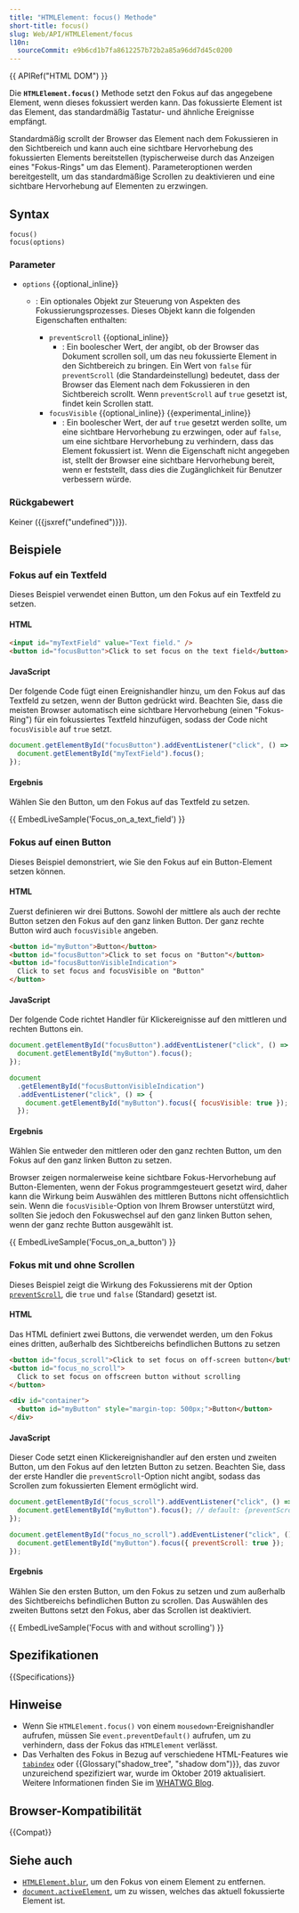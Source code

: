 ```yaml
---
title: "HTMLElement: focus() Methode"
short-title: focus()
slug: Web/API/HTMLElement/focus
l10n:
  sourceCommit: e9b6cd1b7fa8612257b72b2a85a96dd7d45c0200
---
```


{{ APIRef("HTML DOM") }}

Die **`HTMLElement.focus()`** Methode setzt den Fokus auf das angegebene Element, wenn dieses fokussiert werden kann.
Das fokussierte Element ist das Element, das standardmäßig Tastatur- und ähnliche Ereignisse empfängt.

Standardmäßig scrollt der Browser das Element nach dem Fokussieren in den Sichtbereich und kann auch eine sichtbare Hervorhebung des fokussierten Elements bereitstellen (typischerweise durch das Anzeigen eines "Fokus-Rings" um das Element).
Parameteroptionen werden bereitgestellt, um das standardmäßige Scrollen zu deaktivieren und eine sichtbare Hervorhebung auf Elementen zu erzwingen.

## Syntax

```js-nolint
focus()
focus(options)
```

### Parameter

- `options` {{optional_inline}}

  - : Ein optionales Objekt zur Steuerung von Aspekten des Fokussierungsprozesses.
    Dieses Objekt kann die folgenden Eigenschaften enthalten:

    - `preventScroll` {{optional_inline}}
      - : Ein boolescher Wert, der angibt, ob der Browser das Dokument scrollen soll, um das neu fokussierte Element in den Sichtbereich zu bringen.
        Ein Wert von `false` für `preventScroll` (die Standardeinstellung) bedeutet, dass der Browser das Element nach dem Fokussieren in den Sichtbereich scrollt.
        Wenn `preventScroll` auf `true` gesetzt ist, findet kein Scrollen statt.
    - `focusVisible` {{optional_inline}} {{experimental_inline}}
      - : Ein boolescher Wert, der auf `true` gesetzt werden sollte, um eine sichtbare Hervorhebung zu erzwingen, oder auf `false`, um eine sichtbare Hervorhebung zu verhindern, dass das Element fokussiert ist.
        Wenn die Eigenschaft nicht angegeben ist, stellt der Browser eine sichtbare Hervorhebung bereit, wenn er feststellt, dass dies die Zugänglichkeit für Benutzer verbessern würde.

### Rückgabewert

Keiner ({{jsxref("undefined")}}).

## Beispiele

### Fokus auf ein Textfeld

Dieses Beispiel verwendet einen Button, um den Fokus auf ein Textfeld zu setzen.

#### HTML

```html
<input id="myTextField" value="Text field." />
<button id="focusButton">Click to set focus on the text field</button>
```

#### JavaScript

Der folgende Code fügt einen Ereignishandler hinzu, um den Fokus auf das Textfeld zu setzen, wenn der Button gedrückt wird.
Beachten Sie, dass die meisten Browser automatisch eine sichtbare Hervorhebung (einen "Fokus-Ring") für ein fokussiertes Textfeld hinzufügen, sodass der Code nicht `focusVisible` auf `true` setzt.

```js
document.getElementById("focusButton").addEventListener("click", () => {
  document.getElementById("myTextField").focus();
});
```

#### Ergebnis

Wählen Sie den Button, um den Fokus auf das Textfeld zu setzen.

{{ EmbedLiveSample('Focus_on_a_text_field') }}

### Fokus auf einen Button

Dieses Beispiel demonstriert, wie Sie den Fokus auf ein Button-Element setzen können.

#### HTML

Zuerst definieren wir drei Buttons.
Sowohl der mittlere als auch der rechte Button setzen den Fokus auf den ganz linken Button.
Der ganz rechte Button wird auch `focusVisible` angeben.

```html
<button id="myButton">Button</button>
<button id="focusButton">Click to set focus on "Button"</button>
<button id="focusButtonVisibleIndication">
  Click to set focus and focusVisible on "Button"
</button>
```

#### JavaScript

Der folgende Code richtet Handler für Klickereignisse auf den mittleren und rechten Buttons ein.

```js
document.getElementById("focusButton").addEventListener("click", () => {
  document.getElementById("myButton").focus();
});

document
  .getElementById("focusButtonVisibleIndication")
  .addEventListener("click", () => {
    document.getElementById("myButton").focus({ focusVisible: true });
  });
```

#### Ergebnis

Wählen Sie entweder den mittleren oder den ganz rechten Button, um den Fokus auf den ganz linken Button zu setzen.

Browser zeigen normalerweise keine sichtbare Fokus-Hervorhebung auf Button-Elementen, wenn der Fokus programmgesteuert gesetzt wird, daher kann die Wirkung beim Auswählen des mittleren Buttons nicht offensichtlich sein.
Wenn die `focusVisible`-Option von Ihrem Browser unterstützt wird, sollten Sie jedoch den Fokuswechsel auf den ganz linken Button sehen, wenn der ganz rechte Button ausgewählt ist.

{{ EmbedLiveSample('Focus_on_a_button') }}

### Fokus mit und ohne Scrollen

Dieses Beispiel zeigt die Wirkung des Fokussierens mit der Option [`preventScroll`](#preventscroll), die `true` und `false` (Standard) gesetzt ist.

#### HTML

Das HTML definiert zwei Buttons, die verwendet werden, um den Fokus eines dritten, außerhalb des Sichtbereichs befindlichen Buttons zu setzen

```html
<button id="focus_scroll">Click to set focus on off-screen button</button>
<button id="focus_no_scroll">
  Click to set focus on offscreen button without scrolling
</button>

<div id="container">
  <button id="myButton" style="margin-top: 500px;">Button</button>
</div>
```

#### JavaScript

Dieser Code setzt einen Klickereignishandler auf den ersten und zweiten Button, um den Fokus auf den letzten Button zu setzen.
Beachten Sie, dass der erste Handler die `preventScroll`-Option nicht angibt, sodass das Scrollen zum fokussierten Element ermöglicht wird.

```js
document.getElementById("focus_scroll").addEventListener("click", () => {
  document.getElementById("myButton").focus(); // default: {preventScroll:false}
});

document.getElementById("focus_no_scroll").addEventListener("click", () => {
  document.getElementById("myButton").focus({ preventScroll: true });
});
```

#### Ergebnis

Wählen Sie den ersten Button, um den Fokus zu setzen und zum außerhalb des Sichtbereichs befindlichen Button zu scrollen.
Das Auswählen des zweiten Buttons setzt den Fokus, aber das Scrollen ist deaktiviert.

{{ EmbedLiveSample('Focus with and without scrolling') }}

## Spezifikationen

{{Specifications}}

## Hinweise

- Wenn Sie `HTMLElement.focus()` von einem `mousedown`-Ereignishandler aufrufen, müssen Sie `event.preventDefault()` aufrufen, um zu verhindern, dass der Fokus das `HTMLElement` verlässt.
- Das Verhalten des Fokus in Bezug auf verschiedene HTML-Features wie [`tabindex`](/de/docs/Web/HTML/Reference/Global_attributes/tabindex) oder {{Glossary("shadow_tree", "shadow dom")}}, das zuvor unzureichend spezifiziert war, wurde im Oktober 2019 aktualisiert.
  Weitere Informationen finden Sie im [WHATWG Blog](https://blog.whatwg.org/focusing-on-focus).

## Browser-Kompatibilität

{{Compat}}

## Siehe auch

- [`HTMLElement.blur`](/de/docs/Web/API/HTMLElement/blur), um den Fokus von einem Element zu entfernen.
- [`document.activeElement`](/de/docs/Web/API/Document/activeElement), um zu wissen, welches das aktuell fokussierte Element ist.
